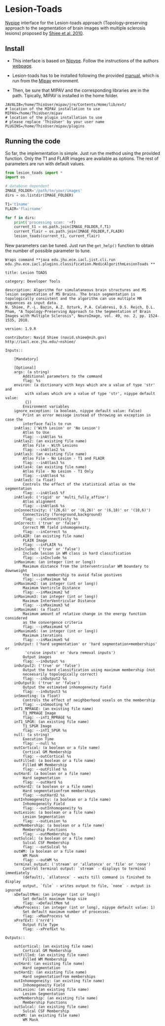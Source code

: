 # Lesion-Toads 

[Nypipe](http://www.mit.edu/~satra/nipype-nightly/index.html) interface for the Lesion-toads approach (Topology-preserving approach to the segmentation of brain images with multiple sclerosis lesions) proposed by [Shiee et al. 2010](http://www.ncbi.nlm.nih.gov/entrez/eutils/elink.fcgi?dbfrom=pubmed&retmode=ref&cmd=prlinks&id=19766196).

## Install 

- This interface is based on [Nipype](http://www.mit.edu/~satra/nipype-nightly/index.html). Follow the instructions of the authors [webpage](http://www.mit.edu/~satra/nipype-nightly/users/install.html).

- Lesion-toads has to be installed following the provided [manual](http://www.iacl.ece.jhu.edu/~nshiee/research/LesionTOADS_manual.pdf), which is run from the [Mipav](http://mipav.cit.nih.gov/) environment. 

- Then, be sure that MIPAV and the corresponding libraries are in the path. Tipically, MIPAV is installed in the home folder.  

```
JAVALIB=/home/ThisUser/mipav/jre/Contents/Home/lib/ext/
# location of the MIPAV installation to use  
MIPAV=/home/ThisUser/mipav
# location of the plugin installation to use   
# please replace 'ThisUser' by your user name
PLUGINS=/home/ThisUser/mipav/plugins
```


## Running the code

So far, the implementation is simple. Just run the method using the provided function. Only the T1 and FLAIR images are available as options. The rest of parameters are run with default values.

```python
from lesion_toads import *
import os

# database dependent
IMAGE_FOLDER='/path/to/your/images'
dirs = os.listdir(IMAGE_FOLDER)

T1='t1name'
FLAIR='flairname'

for f in dirs:
    print('processing scan: '+f)
    current_t1 = os.path.join(IMAGE_FOLDER,f,T1)
    current_flair = os.path.join(IMAGE_FOLDER,f,FLAIR)
    lesion_toads(current_t1, current_flair)
``` 

New parameters can be tuned. Just run the `get_help()` function to obtain the number of possible parameter to tune.

```
Wraps command **java edu.jhu.ece.iacl.jist.cli.run edu.jhu.ece.iacl.plugins.classification.MedicAlgorithmLesionToads **

title: Lesion TOADS

category: Developer Tools

description: Algorithm for simulataneous brain structures and MS lesion segmentation of MS Brains. The brain segmentation is topologically consistent and the algorithm can use multiple MR sequences as input data.
N. Shiee, P.-L. Bazin, A.Z. Ozturk, P.A. Calabresi, D.S. Reich, D.L. Pham, "A Topology-Preserving Approach to the Segmentation of Brain Images with Multiple Sclerosis", NeuroImage, vol. 49, no. 2, pp. 1524-1535, 2010.

version: 1.9.R

contributor: Navid Shiee (navid.shiee@nih.gov) http://iacl.ece.jhu.edu/~nshiee/

Inputs::

	[Mandatory]

	[Optional]
	args: (a string)
		Additional parameters to the command
		flag: %s
	environ: (a dictionary with keys which are a value of type 'str' and
		 with values which are a value of type 'str', nipype default value:
		 {})
		Environment variables
	ignore_exception: (a boolean, nipype default value: False)
		Print an error message instead of throwing an exception in case the
		interface fails to run
	inAtlas: ('With Lesion' or 'No Lesion')
		Atlas to Use
		flag: --inAtlas %s
	inAtlas2: (an existing file name)
		Atlas File - With Lesions
		flag: --inAtlas2 %s
	inAtlas3: (an existing file name)
		Atlas File - No Lesion - T1 and FLAIR
		flag: --inAtlas3 %s
	inAtlas4: (an existing file name)
		Atlas File - No Lesion - T1 Only
		flag: --inAtlas4 %s
	inAtlas5: (a float)
		Controls the effect of the statistical atlas on the segmentation
		flag: --inAtlas5 %f
	inAtlas6: ('rigid' or 'multi_fully_affine')
		Atlas alignment
		flag: --inAtlas6 %s
	inConnectivity: ('(26,6)' or '(6,26)' or '(6,18)' or '(18,6)')
		Connectivity (foreground,background)
		flag: --inConnectivity %s
	inCorrect: ('true' or 'false')
		Correct MR field inhomogeneity.
		flag: --inCorrect %s
	inFLAIR: (an existing file name)
		FLAIR Image
		flag: --inFLAIR %s
	inInclude: ('true' or 'false')
		Include lesion in WM class in hard classification
		flag: --inInclude %s
	inMaximum: (an integer (int or long))
		Maximum distance from the interventricular WM boundary to downweight
		the lesion membership to avoid false postives
		flag: --inMaximum %d
	inMaximum2: (an integer (int or long))
		Maximum Ventircle Distance
		flag: --inMaximum2 %d
	inMaximum3: (an integer (int or long))
		Maximum InterVentricular Distance
		flag: --inMaximum3 %d
	inMaximum4: (a float)
		Maximum amount of relative change in the energy function considered
		as the convergence criteria
		flag: --inMaximum4 %f
	inMaximum5: (an integer (int or long))
		Maximum iterations
		flag: --inMaximum5 %d
	inOutput: ('hard segmentation' or 'hard segmentation+memberships' or
		 'cruise inputs' or 'dura removal inputs')
		Output images
		flag: --inOutput %s
	inOutput2: ('true' or 'false')
		Output the hard classification using maximum membership (not
		neceesarily topologically correct)
		flag: --inOutput2 %s
	inOutput3: ('true' or 'false')
		Output the estimated inhomogeneity field
		flag: --inOutput3 %s
	inSmooting: (a float)
		Controls the effect of neighberhood voxels on the membership
		flag: --inSmooting %f
	inT1_MPRAGE: (an existing file name)
		T1_MPRAGE Image
		flag: --inT1_MPRAGE %s
	inT1_SPGR: (an existing file name)
		T1_SPGR Image
		flag: --inT1_SPGR %s
	null: (a string)
		Execution Time
		flag: --null %s
	outCortical: (a boolean or a file name)
		Cortical GM Membership
		flag: --outCortical %s
	outFilled: (a boolean or a file name)
		Filled WM Membership
		flag: --outFilled %s
	outHard: (a boolean or a file name)
		Hard segmentation
		flag: --outHard %s
	outHard2: (a boolean or a file name)
		Hard segmentationfrom memberships
		flag: --outHard2 %s
	outInhomogeneity: (a boolean or a file name)
		Inhomogeneity Field
		flag: --outInhomogeneity %s
	outLesion: (a boolean or a file name)
		Lesion Segmentation
		flag: --outLesion %s
	outMembership: (a boolean or a file name)
		Membership Functions
		flag: --outMembership %s
	outSulcal: (a boolean or a file name)
		Sulcal CSF Membership
		flag: --outSulcal %s
	outWM: (a boolean or a file name)
		WM Mask
		flag: --outWM %s
	terminal_output: ('stream' or 'allatonce' or 'file' or 'none')
		Control terminal output: `stream` - displays to terminal immediately
		(default), `allatonce` - waits till command is finished to display
		output, `file` - writes output to file, `none` - output is ignored
	xDefaultMem: (an integer (int or long))
		Set default maximum heap size
		flag: -xDefaultMem %d
	xMaxProcess: (an integer (int or long), nipype default value: 1)
		Set default maximum number of processes.
		flag: -xMaxProcess %d
	xPrefExt: ('nrrd')
		Output File Type
		flag: --xPrefExt %s

Outputs::

	outCortical: (an existing file name)
		Cortical GM Membership
	outFilled: (an existing file name)
		Filled WM Membership
	outHard: (an existing file name)
		Hard segmentation
	outHard2: (an existing file name)
		Hard segmentationfrom memberships
	outInhomogeneity: (an existing file name)
		Inhomogeneity Field
	outLesion: (an existing file name)
		Lesion Segmentation
	outMembership: (an existing file name)
		Membership Functions
	outSulcal: (an existing file name)
		Sulcal CSF Membership
	outWM: (an existing file name)
		WM Mask

```


